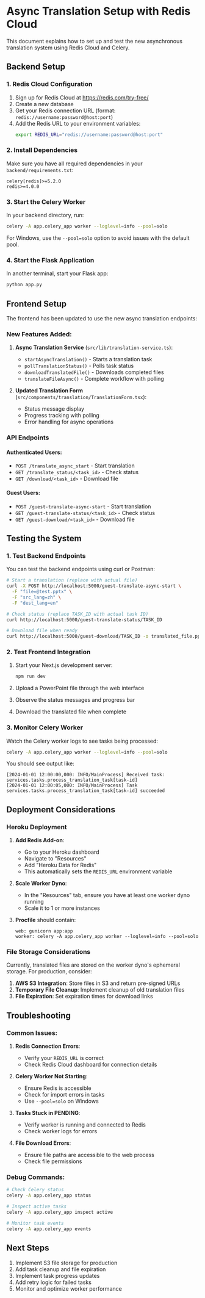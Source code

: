 # Async Translation Setup with Redis Cloud

This document explains how to set up and test the new asynchronous translation system using Redis Cloud and Celery.

## Backend Setup

### 1. Redis Cloud Configuration

1. Sign up for Redis Cloud at https://redis.com/try-free/
2. Create a new database
3. Get your Redis connection URL (format: `redis://username:password@host:port`)
4. Add the Redis URL to your environment variables:
   ```bash
   export REDIS_URL="redis://username:password@host:port"
   ```

### 2. Install Dependencies

Make sure you have all required dependencies in your `backend/requirements.txt`:
```
celery[redis]>=5.2.0
redis>=4.0.0
```

### 3. Start the Celery Worker

In your backend directory, run:
```bash
celery -A app.celery_app worker --loglevel=info --pool=solo
```

For Windows, use the `--pool=solo` option to avoid issues with the default pool.

### 4. Start the Flask Application

In another terminal, start your Flask app:
```bash
python app.py
```

## Frontend Setup

The frontend has been updated to use the new async translation endpoints:

### New Features Added:

1. **Async Translation Service** (`src/lib/translation-service.ts`):
   - `startAsyncTranslation()` - Starts a translation task
   - `pollTranslationStatus()` - Polls task status
   - `downloadTranslatedFile()` - Downloads completed files
   - `translateFileAsync()` - Complete workflow with polling

2. **Updated Translation Form** (`src/components/translation/TranslationForm.tsx`):
   - Status message display
   - Progress tracking with polling
   - Error handling for async operations

### API Endpoints

#### Authenticated Users:
- `POST /translate_async_start` - Start translation
- `GET /translate_status/<task_id>` - Check status
- `GET /download/<task_id>` - Download file

#### Guest Users:
- `POST /guest-translate-async-start` - Start translation
- `GET /guest-translate-status/<task_id>` - Check status
- `GET /guest-download/<task_id>` - Download file

## Testing the System

### 1. Test Backend Endpoints

You can test the backend endpoints using curl or Postman:

```bash
# Start a translation (replace with actual file)
curl -X POST http://localhost:5000/guest-translate-async-start \
  -F "file=@test.pptx" \
  -F "src_lang=zh" \
  -F "dest_lang=en"

# Check status (replace TASK_ID with actual task ID)
curl http://localhost:5000/guest-translate-status/TASK_ID

# Download file when ready
curl http://localhost:5000/guest-download/TASK_ID -o translated_file.pptx
```

### 2. Test Frontend Integration

1. Start your Next.js development server:
   ```bash
   npm run dev
   ```

2. Upload a PowerPoint file through the web interface
3. Observe the status messages and progress bar
4. Download the translated file when complete

### 3. Monitor Celery Worker

Watch the Celery worker logs to see tasks being processed:
```bash
celery -A app.celery_app worker --loglevel=info --pool=solo
```

You should see output like:
```
[2024-01-01 12:00:00,000: INFO/MainProcess] Received task: services.tasks.process_translation_task[task-id]
[2024-01-01 12:00:05,000: INFO/MainProcess] Task services.tasks.process_translation_task[task-id] succeeded
```

## Deployment Considerations

### Heroku Deployment

1. **Add Redis Add-on**:
   - Go to your Heroku dashboard
   - Navigate to "Resources"
   - Add "Heroku Data for Redis"
   - This automatically sets the `REDIS_URL` environment variable

2. **Scale Worker Dyno**:
   - In the "Resources" tab, ensure you have at least one worker dyno running
   - Scale it to 1 or more instances

3. **Procfile** should contain:
   ```
   web: gunicorn app:app
   worker: celery -A app.celery_app worker --loglevel=info --pool=solo
   ```

### File Storage Considerations

Currently, translated files are stored on the worker dyno's ephemeral storage. For production, consider:

1. **AWS S3 Integration**: Store files in S3 and return pre-signed URLs
2. **Temporary File Cleanup**: Implement cleanup of old translation files
3. **File Expiration**: Set expiration times for download links

## Troubleshooting

### Common Issues:

1. **Redis Connection Errors**:
   - Verify your `REDIS_URL` is correct
   - Check Redis Cloud dashboard for connection details

2. **Celery Worker Not Starting**:
   - Ensure Redis is accessible
   - Check for import errors in tasks
   - Use `--pool=solo` on Windows

3. **Tasks Stuck in PENDING**:
   - Verify worker is running and connected to Redis
   - Check worker logs for errors

4. **File Download Errors**:
   - Ensure file paths are accessible to the web process
   - Check file permissions

### Debug Commands:

```bash
# Check Celery status
celery -A app.celery_app status

# Inspect active tasks
celery -A app.celery_app inspect active

# Monitor task events
celery -A app.celery_app events
```

## Next Steps

1. Implement S3 file storage for production
2. Add task cleanup and file expiration
3. Implement task progress updates
4. Add retry logic for failed tasks
5. Monitor and optimize worker performance 